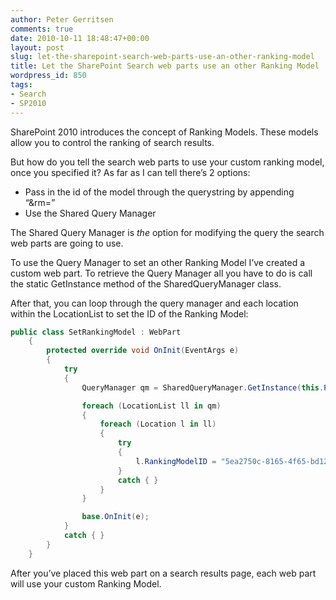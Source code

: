 ```yaml
---
author: Peter Gerritsen
comments: true
date: 2010-10-11 18:48:47+00:00
layout: post
slug: let-the-sharepoint-search-web-parts-use-an-other-ranking-model
title: Let the SharePoint Search web parts use an other Ranking Model
wordpress_id: 850
tags:
- Search
- SP2010
---
```


SharePoint 2010 introduces the concept of Ranking Models. These models allow you to control the ranking of search results.

But how do you tell the search web parts to use your custom ranking model, once you specified it? As far as I can tell there’s 2 options:

  * Pass in the id of the model through the querystring by appending “&rm=<guid of ranking model>”
  * Use the Shared Query Manager


The Shared Query Manager is _the_ option for modifying the query the search web parts are going to use.

To use the Query Manager to set an other Ranking Model I’ve created a custom web part. To retrieve the Query Manager all you have to do is call the static GetInstance method of the SharedQueryManager class.

After that, you can loop through the query manager and each location within the LocationList to set the ID of the Ranking Model:

```csharp
public class SetRankingModel : WebPart
    {
        protected override void OnInit(EventArgs e)
        {
            try
            {
                QueryManager qm = SharedQueryManager.GetInstance(this.Page).QueryManager;

                foreach (LocationList ll in qm)
                {
                    foreach (Location l in ll)
                    {
                        try
                        {
                            l.RankingModelID = "5ea2750c-8165-4f65-bd12-6e6daad45fe1";
                        }
                        catch { }
                    }
                }

                base.OnInit(e);
            }
            catch { }
        }
    }
```

After you’ve placed this web part on a search results page, each web part will use your custom Ranking Model.
